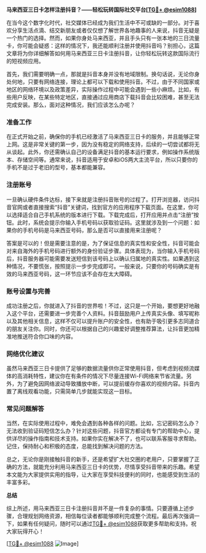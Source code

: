 **马来西亚三日卡怎样注册抖音？——轻松玩转国际社交平台[[TG💪+ @esim1088](https://t.me/s/esim1088)]**

在当今这个数字化时代，社交媒体已经成为我们生活中不可或缺的一部分。对于喜欢分享生活点滴、结交新朋友或者仅仅想了解世界各地趣事的人来说，抖音无疑是一个热门的选择。然而，如果你身处马来西亚，并且手头只有一张本地的三日流量卡，你可能会疑惑：这样的情况下，我还能顺利注册并使用抖音吗？别担心，这篇文章将为你详细解答如何用马来西亚三日卡注册抖音，让你轻松玩转这款国际流行的短视频应用。

首先，我们需要明确一点，那就是抖音本身并没有地域限制。换句话说，无论你身处何地，只要有网络连接，理论上都可以下载和使用抖音。不过，由于不同国家或地区的网络环境以及政策差异，实际操作过程中可能会遇到一些小麻烦。比如，有些用户反映，在某些特定地区，直接通过应用商店下载抖音会比较困难，甚至无法完成安装。那么，面对这种情况，我们应该怎么办呢？

### 准备工作

在正式开始之前，确保你的手机已经激活了马来西亚三日卡的服务，并且能够正常上网。这是非常关键的第一步，因为没有稳定的网络支持，后续的一切尝试都将无从谈起。此外，你还需确认自己的设备满足抖音的基本运行要求，例如操作系统版本、存储空间等。通常来说，抖音适用于安卓和iOS两大主流平台，所以只要你的手机不是过于老旧的型号，基本都能兼容。

### 注册账号

一旦确认硬件条件达标，接下来就是注册抖音账号的过程了。打开浏览器，访问抖音官网或者直接搜索“抖音”关键词，找到官方的应用程序下载页面。在这里，你可以选择适合自己手机系统的版本进行下载。下载完成后，打开应用并点击“注册”按钮。此时，系统会提示你输入手机号码以获取验证码。这里就涉及到一个问题：如果你的手机号码是马来西亚号码，那么是否可以直接用来注册呢？

答案是可以的！但是需要注意的是，为了保证信息的真实性和安全性，抖音可能会对来自海外的手机号码进行额外的身份验证步骤。具体表现为，当你输入手机号码后，抖音服务器可能需要发送短信到该号码上以确认归属地的真实性。如果遇到这种情况，不要慌张，按照提示一步步完成即可。一般来说，只要你的号码确实是有效的马来西亚号码，这一环节应该不会存在太大障碍。

### 账号设置与完善

成功注册之后，你就进入了抖音的世界啦！不过，这只是一个开始，要想更好地融入这个平台，还需要进一步完善个人资料。抖音鼓励用户上传真实头像、填写昵称以及其他相关信息，这样不仅可以提升账户的安全性，也有助于吸引更多志同道合的朋友关注你。同时，你还可以根据自己的兴趣爱好调整推荐算法，让抖音更加精准地推送符合你口味的内容。

### 网络优化建议

虽然马来西亚三日卡提供了足够的数据流量供你正常使用抖音，但考虑到视频流媒体的高消耗特性，建议你在有条件的情况下尽量连接Wi-Fi网络来节省流量。另外，为了避免因网络波动导致播放中断，可以提前缓存你喜欢的视频内容。抖音内置了离线观看功能，只需简单几步就能实现这一目标。

### 常见问题解答

当然，在实际使用过程中，难免会遇到各种各样的问题。比如，忘记密码怎么办？无法收到验证码短信怎么办？针对这些问题，抖音官方都设有专门的帮助中心，提供详尽的操作指南和技术支持。如果你实在解决不了，也可以联系客服寻求帮助。记住，保持耐心和积极的态度，总能找到解决问题的方法。

总之，无论你是刚接触抖音的新手，还是希望扩大社交圈的老用户，只要掌握了正确的方法，就能充分利用马来西亚三日卡的优势，尽情享受抖音带来的乐趣。希望本文能为大家提供实用的指导，让大家在享受科技便利的同时，也能感受到生活的丰富多彩。

**总结**

综上所述，用马来西亚三日卡注册抖音并不是一件复杂的事情。只要遵循上述步骤，合理规划网络资源，相信每位读者都能够顺利完成整个流程。最后再次强调一下，如果有任何疑问，随时可以通过[TG💪+ @esim1088](https://t.me/s/esim1088)获取更多帮助和支持。祝大家玩得开心！

[[TG💪+ @esim1088](https://t.me/s/esim1088) ![Image](https://i.postimg.cc/4NQfJmqS/Snipaste-2025-05-13-00-14-12.png)]